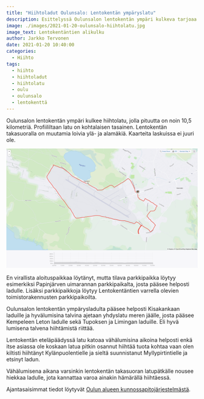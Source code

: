 ```yaml
---
title: "Hiihtoladut Oulunsalo: Lentokentän ympäryslatu"
description: Esittelyssä Oulunsalon lentokentän ympäri kulkeva tarjoaa lentokoneiden bongausta hiihdon lomassa.
image: ./images/2021-01-20-oulunsalo-hiihtolatu.jpg
image_text: Lentokentäntien alikulku
author: Jarkko Tervonen
date: 2021-01-20 10:40:00
categories:
  - Hiihto
tags:
  - hiihto
  - hiihtoladut
  - hiihtolatu
  - oulu
  - oulunsalo
  - lentokenttä
---
```


Oulunsalon lentokentän ympäri kulkee hiihtolatu, jolla pituutta on noin 10,5 kilometriä. Profiililtaan latu on kohtalaisen tasainen. Lentokentän takasuoralla on muutamia loivia ylä- ja alamäkiä. Kaarteita laskuissa ei juuri ole.

![Oulunsalon lentokentän ympäryslatu](./images/2021-01-20-olunsalo-lentokentta-kartta.png)

En virallista aloituspaikkaa löytänyt, mutta tilava parkkipaikka löytyy esimerkiksi Papinjärven uimarannan parkkipaikalta, josta pääsee helposti ladulle. Lisäksi parkkipaikkoja löytyy Lentokentäntien varrella olevien toimistorakennusten parkkipaikoilta.

Oulunsalon lentokentän ympärysladulta pääsee helposti Kisakankaan laduille ja hyvälumisina talvina ajetaan yhdyslatu meren jäälle, josta pääsee Kempeleen Leton ladulle sekä Tupoksen ja Limingan laduille. Eli hyvä lumisena talvena hiihtämistä riittää.

Lentokentän eteläpäädyssä latu katoaa vähälumisina aikoina helposti enkä itse asiassa ole koskaan latua pitkin osannut hiihtää tuota kohtaa vaan olen kiltisti hiihtänyt Kylänpuolentielle ja sieltä suunnistanut Myllypirtintielle ja etsinyt ladun.

Vähälumisena aikana varsinkin lentokentän takasuoran latupätkälle nousee hiekkaa ladulle, jota kannattaa varoa ainakin hämärällä hiihtäessä.

Ajantasaisimmat tiedot löytyvät [Oulun alueen kunnossapitojärjestelmästä](https://oulu.fluentprogress.fi/outdoors).
